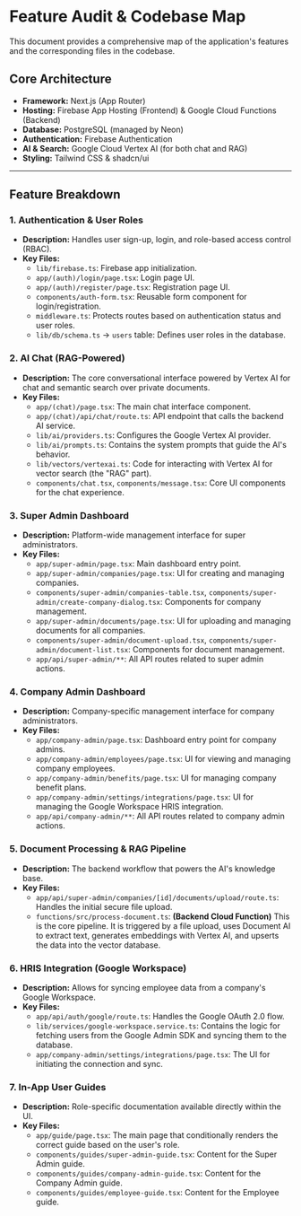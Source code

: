 # Feature Audit & Codebase Map

This document provides a comprehensive map of the application's features and the corresponding files in the codebase.

## Core Architecture

*   **Framework:** Next.js (App Router)
*   **Hosting:** Firebase App Hosting (Frontend) & Google Cloud Functions (Backend)
*   **Database:** PostgreSQL (managed by Neon)
*   **Authentication:** Firebase Authentication
*   **AI & Search:** Google Cloud Vertex AI (for both chat and RAG)
*   **Styling:** Tailwind CSS & shadcn/ui

---

## Feature Breakdown

### 1. Authentication & User Roles

*   **Description:** Handles user sign-up, login, and role-based access control (RBAC).
*   **Key Files:**
    *   `lib/firebase.ts`: Firebase app initialization.
    *   `app/(auth)/login/page.tsx`: Login page UI.
    *   `app/(auth)/register/page.tsx`: Registration page UI.
    *   `components/auth-form.tsx`: Reusable form component for login/registration.
    *   `middleware.ts`: Protects routes based on authentication status and user roles.
    *   `lib/db/schema.ts` -> `users` table: Defines user roles in the database.

### 2. AI Chat (RAG-Powered)

*   **Description:** The core conversational interface powered by Vertex AI for chat and semantic search over private documents.
*   **Key Files:**
    *   `app/(chat)/page.tsx`: The main chat interface component.
    *   `app/(chat)/api/chat/route.ts`: API endpoint that calls the backend AI service.
    *   `lib/ai/providers.ts`: Configures the Google Vertex AI provider.
    *   `lib/ai/prompts.ts`: Contains the system prompts that guide the AI's behavior.
    *   `lib/vectors/vertexai.ts`: Code for interacting with Vertex AI for vector search (the "RAG" part).
    *   `components/chat.tsx`, `components/message.tsx`: Core UI components for the chat experience.

### 3. Super Admin Dashboard

*   **Description:** Platform-wide management interface for super administrators.
*   **Key Files:**
    *   `app/super-admin/page.tsx`: Main dashboard entry point.
    *   `app/super-admin/companies/page.tsx`: UI for creating and managing companies.
    *   `components/super-admin/companies-table.tsx`, `components/super-admin/create-company-dialog.tsx`: Components for company management.
    *   `app/super-admin/documents/page.tsx`: UI for uploading and managing documents for all companies.
    *   `components/super-admin/document-upload.tsx`, `components/super-admin/document-list.tsx`: Components for document management.
    *   `app/api/super-admin/**`: All API routes related to super admin actions.

### 4. Company Admin Dashboard

*   **Description:** Company-specific management interface for company administrators.
*   **Key Files:**
    *   `app/company-admin/page.tsx`: Dashboard entry point for company admins.
    *   `app/company-admin/employees/page.tsx`: UI for viewing and managing company employees.
    *   `app/company-admin/benefits/page.tsx`: UI for managing company benefit plans.
    *   `app/company-admin/settings/integrations/page.tsx`: UI for managing the Google Workspace HRIS integration.
    *   `app/api/company-admin/**`: All API routes related to company admin actions.

### 5. Document Processing & RAG Pipeline

*   **Description:** The backend workflow that powers the AI's knowledge base.
*   **Key Files:**
    *   `app/api/super-admin/companies/[id]/documents/upload/route.ts`: Handles the initial secure file upload.
    *   `functions/src/process-document.ts`: **(Backend Cloud Function)** This is the core pipeline. It is triggered by a file upload, uses Document AI to extract text, generates embeddings with Vertex AI, and upserts the data into the vector database.

### 6. HRIS Integration (Google Workspace)

*   **Description:** Allows for syncing employee data from a company's Google Workspace.
*   **Key Files:**
    *   `app/api/auth/google/route.ts`: Handles the Google OAuth 2.0 flow.
    *   `lib/services/google-workspace.service.ts`: Contains the logic for fetching users from the Google Admin SDK and syncing them to the database.
    *   `app/company-admin/settings/integrations/page.tsx`: The UI for initiating the connection and sync.

### 7. In-App User Guides

*   **Description:** Role-specific documentation available directly within the UI.
*   **Key Files:**
    *   `app/guide/page.tsx`: The main page that conditionally renders the correct guide based on the user's role.
    *   `components/guides/super-admin-guide.tsx`: Content for the Super Admin guide.
    *   `components/guides/company-admin-guide.tsx`: Content for the Company Admin guide.
    *   `components/guides/employee-guide.tsx`: Content for the Employee guide.
